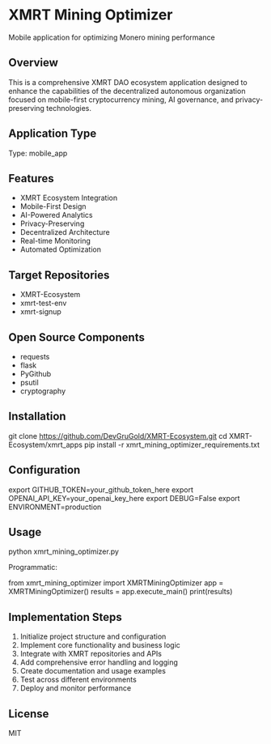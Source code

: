 # XMRT Mining Optimizer

Mobile application for optimizing Monero mining performance

## Overview

This is a comprehensive XMRT DAO ecosystem application designed to enhance the capabilities of the decentralized autonomous organization focused on mobile-first cryptocurrency mining, AI governance, and privacy-preserving technologies.

## Application Type

Type: mobile_app

## Features

- XMRT Ecosystem Integration
- Mobile-First Design
- AI-Powered Analytics
- Privacy-Preserving
- Decentralized Architecture
- Real-time Monitoring
- Automated Optimization

## Target Repositories

- XMRT-Ecosystem
- xmrt-test-env
- xmrt-signup

## Open Source Components

- requests
- flask
- PyGithub
- psutil
- cryptography

## Installation

git clone https://github.com/DevGruGold/XMRT-Ecosystem.git
cd XMRT-Ecosystem/xmrt_apps
pip install -r xmrt_mining_optimizer_requirements.txt

## Configuration

export GITHUB_TOKEN=your_github_token_here
export OPENAI_API_KEY=your_openai_key_here
export DEBUG=False
export ENVIRONMENT=production

## Usage

python xmrt_mining_optimizer.py

Programmatic:

from xmrt_mining_optimizer import XMRTMiningOptimizer
app = XMRTMiningOptimizer()
results = app.execute_main()
print(results)

## Implementation Steps

1. Initialize project structure and configuration
2. Implement core functionality and business logic
3. Integrate with XMRT repositories and APIs
4. Add comprehensive error handling and logging
5. Create documentation and usage examples
6. Test across different environments
7. Deploy and monitor performance

## License

MIT
